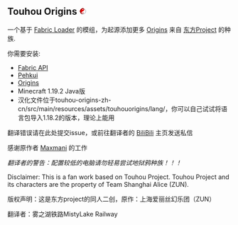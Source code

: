 ## Touhou Origins <img alt="Icon" height="16" src="/src/main/resources/assets/touhouorigins/icon.png" width="16"/>
一个基于 [Fabric Loader](https://fabricmc.net/) 的模组，为起源添加更多 [Origins](https://github.com/apace100/origins-fabric) 来自 [东方Project](https://en.touhouwiki.net/wiki/Touhou_Wiki) 的种族.

你需要安装:

- [Fabric API](https://github.com/FabricMC/fabric)
- [Pehkui](https://github.com/Virtuoel/Pehkui)
- [Origins](https://github.com/apace100/origins-fabric)
- Minecraft 1.19.2 Java版
- 汉化文件位于touhou-origins-zh-cn/src/main/resources/assets/touhouorigins/lang/，你可以自己试试将语言包导入1.18.2的版本，理论上能用

翻译错误请在此处提交issue，或前往翻译者的 [BiliBili](https://space.bilibili.com/160788733) 主页发送私信

感谢原作者 [Maxmani](https://github.com/Maxmani/touhou-origins) 的工作

*翻译者的警告：配置较低的电脑请勿轻易尝试地狱鸦种族！！！*

Disclaimer: This is a fan work based on Touhou Project. Touhou Project and its characters are the property of Team Shanghai Alice (ZUN).

版权声明：这是东方project的同人二创，原作：上海爱丽丝幻乐团（ZUN）

翻译者：雾之湖铁路MistyLake Railway
